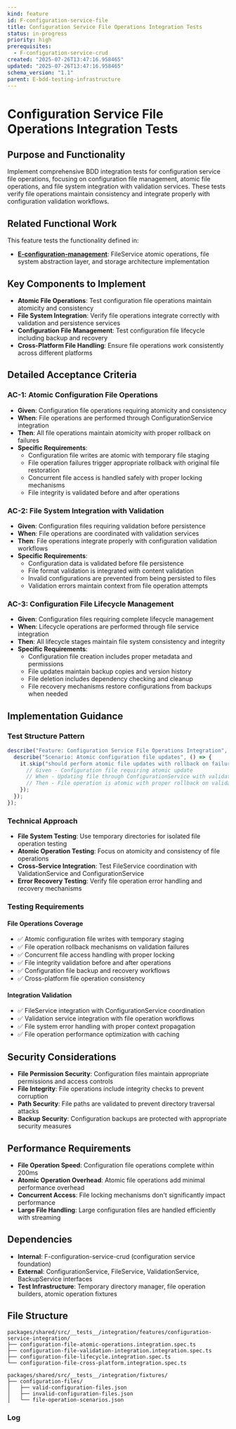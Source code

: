 ```yaml
---
kind: feature
id: F-configuration-service-file
title: Configuration Service File Operations Integration Tests
status: in-progress
priority: high
prerequisites:
  - F-configuration-service-crud
created: "2025-07-26T13:47:16.958465"
updated: "2025-07-26T13:47:16.958465"
schema_version: "1.1"
parent: E-bdd-testing-infrastructure
---
```


# Configuration Service File Operations Integration Tests

## Purpose and Functionality

Implement comprehensive BDD integration tests for configuration service file operations, focusing on configuration file management, atomic file operations, and file system integration with validation services. These tests verify file operations maintain consistency and integrate properly with configuration validation workflows.

## Related Functional Work

This feature tests the functionality defined in:

- **[E-configuration-management](../../../E-configuration-management/epic.md)**: FileService atomic operations, file system abstraction layer, and storage architecture implementation

## Key Components to Implement

- **Atomic File Operations**: Test configuration file operations maintain atomicity and consistency
- **File System Integration**: Verify file operations integrate correctly with validation and persistence services
- **Configuration File Management**: Test configuration file lifecycle including backup and recovery
- **Cross-Platform File Handling**: Ensure file operations work consistently across different platforms

## Detailed Acceptance Criteria

### AC-1: Atomic Configuration File Operations

- **Given**: Configuration file operations requiring atomicity and consistency
- **When**: File operations are performed through ConfigurationService integration
- **Then**: All file operations maintain atomicity with proper rollback on failures
- **Specific Requirements**:
  - Configuration file writes are atomic with temporary file staging
  - File operation failures trigger appropriate rollback with original file restoration
  - Concurrent file access is handled safely with proper locking mechanisms
  - File integrity is validated before and after operations

### AC-2: File System Integration with Validation

- **Given**: Configuration files requiring validation before persistence
- **When**: File operations are coordinated with validation services
- **Then**: File operations integrate properly with configuration validation workflows
- **Specific Requirements**:
  - Configuration data is validated before file persistence
  - File format validation is integrated with content validation
  - Invalid configurations are prevented from being persisted to files
  - Validation errors maintain context from file operation attempts

### AC-3: Configuration File Lifecycle Management

- **Given**: Configuration files requiring complete lifecycle management
- **When**: Lifecycle operations are performed through file service integration
- **Then**: All lifecycle stages maintain file system consistency and integrity
- **Specific Requirements**:
  - Configuration file creation includes proper metadata and permissions
  - File updates maintain backup copies and version history
  - File deletion includes dependency checking and cleanup
  - File recovery mechanisms restore configurations from backups when needed

## Implementation Guidance

### Test Structure Pattern

```typescript
describe("Feature: Configuration Service File Operations Integration", () => {
  describe("Scenario: Atomic configuration file updates", () => {
    it.skip("should perform atomic file updates with rollback on failure", async () => {
      // Given - Configuration file requiring atomic update
      // When - Updating file through ConfigurationService with validation
      // Then - File operation is atomic with proper rollback on validation failure
    });
  });
});
```

### Technical Approach

- **File System Testing**: Use temporary directories for isolated file operation testing
- **Atomic Operation Testing**: Focus on atomicity and consistency of file operations
- **Cross-Service Integration**: Test FileService coordination with ValidationService and ConfigurationService
- **Error Recovery Testing**: Verify file operation error handling and recovery mechanisms

### Testing Requirements

#### File Operations Coverage

- ✅ Atomic configuration file writes with temporary staging
- ✅ File operation rollback mechanisms on validation failures
- ✅ Concurrent file access handling with proper locking
- ✅ File integrity validation before and after operations
- ✅ Configuration file backup and recovery workflows
- ✅ Cross-platform file operation consistency

#### Integration Validation

- ✅ FileService integration with ConfigurationService coordination
- ✅ Validation service integration with file operation workflows
- ✅ File system error handling with proper context propagation
- ✅ File operation performance optimization with caching

## Security Considerations

- **File Permission Security**: Configuration files maintain appropriate permissions and access controls
- **File Integrity**: File operations include integrity checks to prevent corruption
- **Path Security**: File paths are validated to prevent directory traversal attacks
- **Backup Security**: Configuration backups are protected with appropriate security measures

## Performance Requirements

- **File Operation Speed**: Configuration file operations complete within 200ms
- **Atomic Operation Overhead**: Atomic file operations add minimal performance overhead
- **Concurrent Access**: File locking mechanisms don't significantly impact performance
- **Large File Handling**: Large configuration files are handled efficiently with streaming

## Dependencies

- **Internal**: F-configuration-service-crud (configuration service foundation)
- **External**: ConfigurationService, FileService, ValidationService, BackupService interfaces
- **Test Infrastructure**: Temporary directory manager, file operation builders, atomic operation fixtures

## File Structure

```
packages/shared/src/__tests__/integration/features/configuration-service-integration/
├── configuration-file-atomic-operations.integration.spec.ts
├── configuration-file-validation-integration.integration.spec.ts
├── configuration-file-lifecycle.integration.spec.ts
└── configuration-file-cross-platform.integration.spec.ts

packages/shared/src/__tests__/integration/fixtures/
├── configuration-files/
│   ├── valid-configuration-files.json
│   ├── invalid-configuration-files.json
│   └── file-operation-scenarios.json
```

### Log
